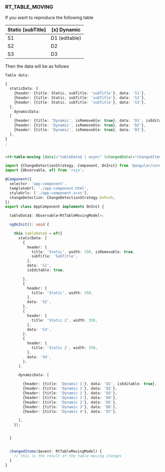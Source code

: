 ### RT_TABLE_MOVING

If you want to reproduce the following table

| Static [subTitle] | [x] Dynamic   |
|-------------------|---------------|
| S1                | D1 (editable) |
| S2                | D2            |
| S3                | D3            |

Then the data will be as follows

```Table data: ```

```ts
{
  staticData: [
    {header: {title: Static, subTitle: 'subTitle'}, data: 'S1'},
    {header: {title: Static, subTitle: 'subTitle'}, data: 'S2'},
    {header: {title: Static, subTitle: 'subTitle'}, data: 'S3'},
  ],
    dynamicData:
  [
    {header: {title: 'Dynamic', isRemoveble: true}, data: 'D1', isEditable: true},
    {header: {title: 'Dynamic', isRemoveble: true}, data: 'D2'},
    {header: {title: 'Dynamic', isRemoveble: true}, data: 'D3'},
  ],
}
;
```

```html

<rt-table-moving [data]="tableData$ | async" (changedData)="changedItems($event)" [dynamicItemsOnPage]="3"></rt-table-moving>
```

```ts
import {ChangeDetectionStrategy, Component, OnInit} from '@angular/core';
import {Observable, of} from 'rxjs';

@Component({
  selector: 'app-component',
  templateUrl: './app-component.html',
  styleUrls: ['./app-component.scss'],
  changeDetection: ChangeDetectionStrategy.OnPush,
})
export class AppComponent implements OnInit {

  tableData$: Observable<RtTableMovingModel>;

  ngOnInit(): void {

    this.tableData$ = of({
      staticData: [
        {
          header: {
            title: 'Static', width: 350, isRemovable: true,
            subTitle: 'SubTitle',
          },
          data: 'S1',
          isEditable: true,

        },
        {
          header: {
            title: 'Static', width: 350,
          },
          data: 'S2',
        },
        {
          header: {
            title: 'Static 2', width: 350,
          },
          data: 'S3',
        },
        {
          header: {
            title: 'Static 2', width: 350,
          },
          data: 'S4',
        },
      ],

      dynamicData: [

        {header: {title: 'Dynamic 1'}, data: 'D1', isEditable: true},
        {header: {title: 'Dynamic 1'}, data: 'D2'},
        {header: {title: 'Dynamic 1'}, data: 'D3'},
        {header: {title: 'Dynamic 1'}, data: 'D4'},
        {header: {title: 'Dynamic 2'}, data: 'D5'},
        {header: {title: 'Dynamic 3'}, data: 'D6'},
        {header: {title: 'Dynamic 4'}, data: 'D7'},

      ],
    });


  }


  changedItems($event: RtTableMovingModel) {
    // this is the result of the table moving changes
  }
}

```
